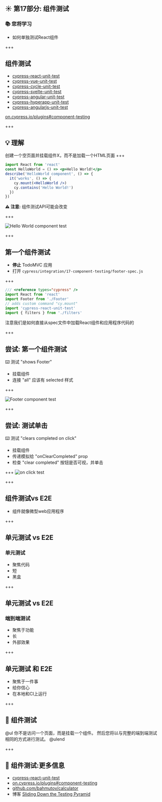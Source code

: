 ## ☀️ 第17部分: 组件测试

### 📚 您将学习

- 如何单独测试React组件

+++
## 组件测试

* [cypress-react-unit-test](https://github.com/bahmutov/cypress-react-unit-test)
* [cypress-vue-unit-test](https://github.com/bahmutov/cypress-vue-unit-test)
* [cypress-cycle-unit-test](https://github.com/bahmutov/cypress-cycle-unit-test)
* [cypress-svelte-unit-test](https://github.com/bahmutov/cypress-svelte-unit-test)
* [cypress-angular-unit-test](https://github.com/bahmutov/cypress-angular-unit-test)
* [cypress-hyperapp-unit-test](https://github.com/bahmutov/cypress-hyperapp-unit-test)
* [cypress-angularjs-unit-test](https://github.com/bahmutov/cypress-angularjs-unit-test)

[on.cypress.io/plugins#component-testing](http://on.cypress.io/plugins#component-testing)

+++
## 💡 理解

创建一个空页面并挂载组件X，而不是加载一个HTML页面
+++

```jsx
import React from 'react'
const HelloWorld = () => <p>Hello World!</p>
describe('HelloWorld component', () => {
  it('works', () => {
    cy.mount(<HelloWorld />)
    cy.contains('Hello World!')
  })
})
```

**⚠️ 注意:** 组件测试API可能会改变

+++

![Hello World component test](./img/hello-world.png)

+++
## 第一个组件测试

- **停止** TodoMVC 应用
- 打开 `cypress/integration/17-component-testing/footer-spec.js`

+++

```js
/// <reference types="cypress" />
import React from 'react'
import Footer from './Footer'
// adds custom command "cy.mount"
import 'cypress-react-unit-test'
import { filters } from './filters'
```
注意我们是如何直接从spec文件中加载React组件和应用程序代码的

+++

## 尝试: 第一个组件测试

⌨️ 测试 "shows Footer"

- 挂载组件
- 连接 "all" 应该有 selected 样式

+++

![Footer component test](./img/footer-component-test.png)

+++

## 尝试: 测试单击

⌨️ 测试 "clears completed on click"

- 挂载组件
- 传递模拟给 "onClearCompleted" prop
- 检查 "clear completed" 按钮是否可视，并单击

+++
![on click test](./img/on-click.png)

+++
## 组件测试vs E2E

- 组件就像微型web应用程序

+++
## 单元测试 vs E2E

### 单元测试

- 聚焦代码
- 短
- 黑盒

+++
## 单元测试 vs E2E

### 端到端测试

- 聚焦于功能
- 长
- 外部效果

+++
## 单元测试 和 E2E

- 聚焦于一件事
- 给你信心
- 在本地和CI上运行

+++
## 🏁 组件测试

@ul
你不是访问一个页面，而是挂载一个组件。
然后您将以与完整的端到端测试相同的方式进行测试。
@ulend

+++
## 🏁 组件测试:更多信息

- [cypress-react-unit-test](https://github.com/bahmutov/cypress-react-unit-test)
- [on.cypress.io/plugins#component-testing](https://on.cypress.io/plugins#component-testing)
- [github.com/bahmutov/calculator](https://github.com/bahmutov/calculator)
- 博客 [Sliding Down the Testing Pyramid](https://www.cypress.io/blog/2018/04/02/sliding-down-the-testing-pyramid/)
